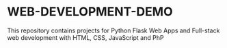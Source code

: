 # WEB-DEVELOPMENT-DEMO
This repository contains projects for Python Flask Web Apps and Full-stack web development with HTML, CSS, JavaScript and PhP
